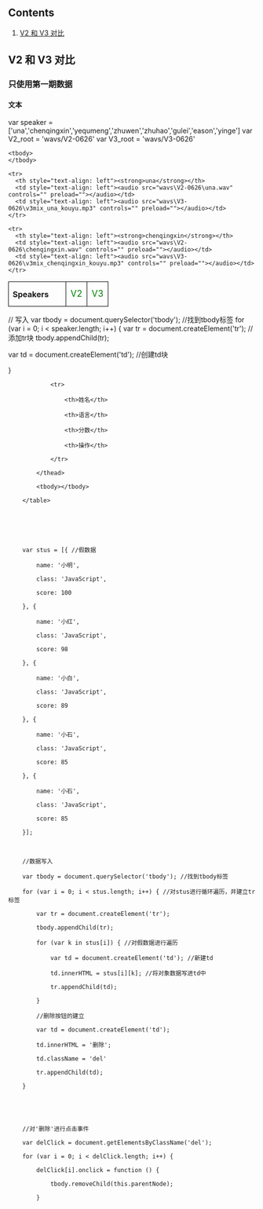 
<html lang="en-US">
  <head>
    <meta charset="UTF-8">
    <meta name="viewport" content="width=device-width, initial-scale=1">
    <meta name="theme-color" content="#157878">
    <link rel="stylesheet" href="/assets/css/style.css?v=e27bf585b9c641a881074e09853cb11204774c97">
  </head>
  <body>


<h2>Contents</h2>
<ol>
  <li><a href="#samples-seen">V2 和 V3 对比</a></li>

</ol>

<h2>V2 和 V3 对比<a name="samples-seen"></a></h2>
<h3> 只使用第一期数据 </h3>
<h4> 文本</h4>

<!--定义说话人和地址-->
var speaker = ['una','chenqingxin','yequmeng','zhuwen','zhuhao','gulei','eason','yinge']
var V2_root = 'wavs/V2-0626'
var V3_root = 'wavs/V3-0626'

<table>
    <thead>
    <tr>
      <th style="text-align: left">Speakers</th>
      <td style="text-align: left">V2</td>
      <td style="text-align: left">V3</td>
    </tr>
    </thead>

    <tbody>
    </tbody>
  
    <tr>
      <th style="text-align: left"><strong>una</strong></th>
      <td style="text-align: left"><audio src="wavs\V2-0626\una.wav" controls="" preload=""></audio></td>
      <td style="text-align: left"><audio src="wavs\V3-0626\v3mix_una_kouyu.mp3" controls="" preload=""></audio></td>
    </tr>

    <tr>
      <th style="text-align: left"><strong>chenqingxin</strong></th>
      <td style="text-align: left"><audio src="wavs\V2-0626\chenqingxin.wav" controls="" preload=""></audio></td>
      <td style="text-align: left"><audio src="wavs\V3-0626\v3mix_chenqingxin_kouyu.mp3" controls="" preload=""></audio></td>
    </tr>
  
</table>

// 写入
var tbody = document.querySelector('tbody'); //找到tbody标签
for (var i = 0; i < speaker.length; i++) {
  var tr = document.createElement('tr'); //添加tr块
  tbody.appendChild(tr);

  var td = document.createElement('td');  //创建td块
  
}


<style>

        table th {

            width: 100px;

            height: 50px;

            border: 1px solid black;

        }

        td {

            color: green;

            text-align: center;

            border: 1px solid black;

            font-size: 18px;

        }

        .del{

            cursor: pointer;

        }

    </style>



<table>
            <thead>

                <tr>

                    <th>姓名</th>

                    <th>语言</th>

                    <th>分数</th>

                    <th>操作</th>

                </tr>

            </thead>

            <tbody></tbody>

        </table>


       

       

        var stus = [{ //假数据

            name: '小明',

            class: 'JavaScript',

            score: 100

        }, {

            name: '小红',

            class: 'JavaScript',

            score: 98

        }, {

            name: '小白',

            class: 'JavaScript',

            score: 89

        }, {

            name: '小石',

            class: 'JavaScript',

            score: 85

        }, {

            name: '小石',

            class: 'JavaScript',

            score: 85

        }];

       

        //数据写入

        var tbody = document.querySelector('tbody'); //找到tbody标签

        for (var i = 0; i < stus.length; i++) { //对stus进行循环遍历，并建立tr标签

            var tr = document.createElement('tr');

            tbody.appendChild(tr);

            for (var k in stus[i]) { //对假数据进行遍历

                var td = document.createElement('td'); //新建td

                td.innerHTML = stus[i][k]; //将对象数据写进td中

                tr.appendChild(td);

            }

            //删除按钮的建立  

            var td = document.createElement('td');

            td.innerHTML = '删除';

            td.className = 'del'

            tr.appendChild(td);

        }

       

       

        //对'删除'进行点击事件    

        var delClick = document.getElementsByClassName('del');

        for (var i = 0; i < delClick.length; i++) {

            delClick[i].onclick = function () {

                tbody.removeChild(this.parentNode);    

            }

    



    
    

  </body>
</html>


